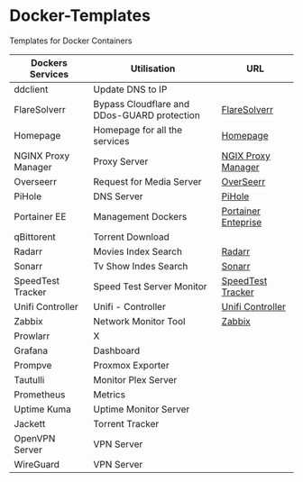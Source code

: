 # Docker-Templates
Templates for Docker Containers

|Dockers Services|Utilisation|URL|
|----------------|-----------|---|
|ddclient|Update DNS to IP|<a href="" target="_blank"></a>|
|FlareSolverr|Bypass Cloudflare and DDos-GUARD protection|<a href="https://github.com/elcapitaine-git/Docker-Templates/tree/main/Templates/FlareSolverr" target="_blank">FlareSolverr</a>|
|Homepage|Homepage for all the services|<a href="https://github.com/elcapitaine-git/Docker-Templates/tree/main/Templates/Homepage" target="_blank">Homepage</a>|
|NGINX Proxy Manager|Proxy Server|<a href="https://github.com/elcapitaine-git/Docker-Templates/tree/main/Templates/NGINX%20Proxy%20Manager" target="_blank">NGIX Proxy Manager</a>|
|Overseerr|Request for Media Server|<a href="https://github.com/elcapitaine-git/Docker-Templates/tree/main/Templates/Overseerr" target="_blank">OverSeerr</a>|
|PiHole|DNS Server|<a href="https://github.com/elcapitaine-git/Docker-Templates/tree/main/Templates/PiHole" target="_blank">PiHole</a>|
|Portainer EE|Management Dockers|<a href="https://github.com/elcapitaine-git/Docker-Templates/tree/main/Templates/Portainer%20Enterprise" target="_blank">Portainer Enteprise</a>|
|qBittorent|Torrent Download|<a href="" target="_blank"></a>|
|Radarr|Movies Index Search|<a href="https://github.com/elcapitaine-git/Docker-Templates/tree/main/Templates/Radarr" target="_blank">Radarr</a>|
|Sonarr|Tv Show Indes Search|<a href="https://github.com/elcapitaine-git/Docker-Templates/tree/main/Templates/Sonarr" target="_blank">Sonarr</a>|
|SpeedTest Tracker|Speed Test Server Monitor|<a href="https://github.com/elcapitaine-git/Docker-Templates/tree/main/Templates/SpeedTest%20Tracker" target="_blank">SpeedTest Tracker</a>|
|Unifi Controller|Unifi - Controller|<a href="https://github.com/elcapitaine-git/Docker-Templates/tree/main/Templates/Unifi%20Controller" target="_blank">Unifi Controller</a>|
|Zabbix|Network Monitor Tool|<a href="https://github.com/elcapitaine-git/Docker-Templates/tree/main/Templates/Zabbix" target="_blank">Zabbix</a>|
|Prowlarr|X|<a href="" target="_blank"></a>|
|Grafana|Dashboard|<a href="" target="_blank"></a>|
|Prompve|Proxmox Exporter|<a href="" target="_blank"></a>|
|Tautulli|Monitor Plex Server|<a href="" target="_blank"></a>|
|Prometheus|Metrics|<a href="" target="_blank"></a>|
|Uptime Kuma|Uptime Monitor Server|<a href="" target="_blank"></a>|
|Jackett|Torrent Tracker|<a href="" target="_blank"></a>|
|OpenVPN Server|VPN Server|<a href="" target="_blank"></a>|
|WireGuard|VPN Server|<a href="" target="_blank"></a>|